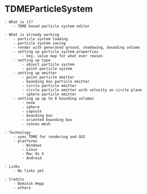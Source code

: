TDMEParticleSystem
==================

    - What is it?
        - TDME based particle system editor 

    - What is already working
        - particle system loading
        - particle system saving
        - render with generated ground, shadowing, bounding volume
        - setting up particle system properties
            - key, value map for what ever reason
        - setting up type
            - object particle system
            - point particle system
        - setting up emitter
            - point particle emitter
            - bounding box particle emitter
            - circle particle emitter
            - circle particle emitter with velocity on circle plane
            - sphere particle emitter
        - setting up up to 8 bounding volumes
            - none
            - sphere
            - capsule
            - bounding box
            - oriented bounding box
            - convex mesh

    - Technology
        - uses TDME for rendering and GUI
        - platforms
            - Windows
            - Linux
            - Mac Os X
            - Android

    - Links
        - No links yet

    - Credits
        - Dominik Hepp
        - others

